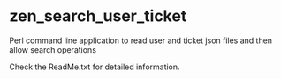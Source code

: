 # zen_search_user_ticket
Perl command line application to read user and ticket json files and then allow search operations

Check the ReadMe.txt for detailed information.
